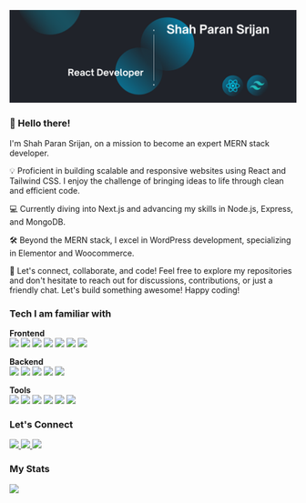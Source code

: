 <p align="center">
<img src="https://raw.githubusercontent.com/mspsrijan/mspsrijan/main/Shah%20Paran%20Srijan%20-%20React%20Developer.png"></img>
</p>

### 👋 Hello there!

I'm Shah Paran Srijan, on a mission to become an expert MERN stack developer.

💡 Proficient in building scalable and responsive websites using React and Tailwind CSS. I enjoy the challenge of bringing ideas to life through clean and efficient code.

💻 Currently diving into Next.js and advancing my skills in Node.js, Express, and MongoDB.

🛠️ Beyond the MERN stack, I excel in WordPress development, specializing in Elementor and Woocommerce.

🚀 Let's connect, collaborate, and code! Feel free to explore my repositories and don't hesitate to reach out for discussions, contributions, or just a friendly chat. Let's build something awesome! Happy coding!

### Tech I am familiar with

<p><b>Frontend</b><br>
<img src="https://img.shields.io/badge/HTML5-E34F26?style=for-the-badge&logo=html5&logoColor=white" />
<img src="https://img.shields.io/badge/CSS3-1572B6?style=for-the-badge&logo=css3&logoColor=white" />
<img src="https://img.shields.io/badge/JavaScript-323330?style=for-the-badge&logo=javascript&logoColor=F7DF1E" />
<img src="https://img.shields.io/badge/Tailwind_CSS-38B2AC?style=for-the-badge&logo=tailwind-css&logoColor=white" />
<img src="https://img.shields.io/badge/React-20232A?style=for-the-badge&logo=react&logoColor=61DAFB" />
<img src="https://img.shields.io/badge/next%20js-000000?style=for-the-badge&logo=nextdotjs&logoColor=white" />
<img src="https://img.shields.io/badge/Wordpress-21759B?style=for-the-badge&logo=wordpress&logoColor=white" />
</p>

<p><b>Backend</b><br>
<img src="https://img.shields.io/badge/Node%20js-339933?style=for-the-badge&logo=nodedotjs&logoColor=white" />
<img src="https://img.shields.io/badge/Express%20js-000000?style=for-the-badge&logo=express&logoColor=white" />
<img src="https://img.shields.io/badge/MongoDB-4EA94B?style=for-the-badge&logo=mongodb&logoColor=white" />
<img src="https://img.shields.io/badge/firebase-ffca28?style=for-the-badge&logo=firebase&logoColor=black" />
<img src="https://img.shields.io/badge/JWT-000000?style=for-the-badge&logo=JSON%20web%20tokens&logoColor=white" />
</p>

<p><b>Tools</b><br>
<img src="https://img.shields.io/badge/GIT-E44C30?style=for-the-badge&logo=git&logoColor=white" />
<img src="https://img.shields.io/badge/Vite-B73BFE?style=for-the-badge&logo=vite&logoColor=FFD62E" />
<img src="https://img.shields.io/badge/Vercel-000000?style=for-the-badge&logo=vercel&logoColor=white" />
<img src="https://img.shields.io/badge/Netlify-00C7B7?style=for-the-badge&logo=netlify&logoColor=white" />
<img src="https://img.shields.io/badge/Figma-F24E1E?style=for-the-badge&logo=figma&logoColor=white" />
<img src="https://img.shields.io/badge/Linux-FCC624?style=for-the-badge&logo=linux&logoColor=black" />
</p>

### Let's Connect

<p>
  <a href="https://www.linkedin.com/in/spsrijan/">
    <img src="https://img.shields.io/badge/LinkedIn-0077B5?style=for-the-badge&logo=linkedin&logoColor=white"/>
  </a>
  <a href="https://www.facebook.com/SPSrijan/">
    <img src="https://img.shields.io/badge/Facebook-1877F2?style=for-the-badge&logo=facebook&logoColor=white">
  </a>
  <a href="https://twitter.com/SPSrijan">
    <img src="https://img.shields.io/badge/X-000000?style=for-the-badge&logo=x&logoColor=white"/>
  </a>
</p>

### My Stats

<p>
<a href="#">
<img src="http://github-profile-summary-cards.vercel.app/api/cards/profile-details?username=mspsrijan&theme=react"></img>
</a>
</p>
